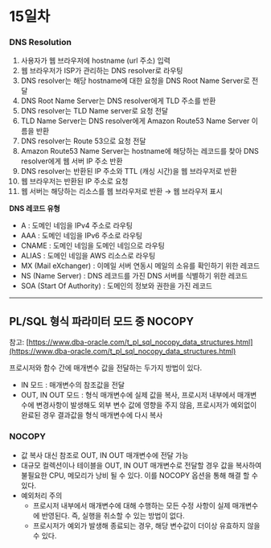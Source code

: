 # 15일차

### DNS Resolution

1. 사용자가 웹 브라우저에 hostname (url 주소) 입력
2. 웹 브라우저가 ISP가 관리하는 DNS resolver로 라우팅
3. DNS resolver는 해당 hostname에 대한 요청을 DNS Root Name Server로 전달
4. DNS Root Name Server는 DNS resolver에게 TLD 주소를 반환
5. DNS resolver는 TLD Name server로 요청 전달
6. TLD Name Server는 DNS resolver에게 Amazon Route53 Name Server 이름을 반환
7. DNS resolver는 Route 53으로 요청 전달
8. Amazon Route53 Name Server는 hostname에 해당하는 레코드를 찾아 DNS resolver에게 웹 서버 IP 주소 반환
9. DNS resolver는 반환된 IP 주소와 TTL (캐싱 시간)을 웹 브라우저로 반환
10. 웹 브라우저는 반환된 IP 주소로 요청
11. 웹 서버는 해당하는 리소스를 웹 브라우저로 반환 → 웹 브라우저 표시

**DNS 레코드 유형**

- A : 도메인 네임을 IPv4 주소로 라우팅
- AAA : 도메인 네임을 IPv6 주소로 라우팅
- CNAME : 도메인 네임을 도메인 네임으로 라우팅
- ALIAS : 도메인 네임을 AWS 리소스로 라우팅
- MX (Mail eXchanger) : 이메일 서버 연동시 메일의 소유를 확인하기 위한 레코드
- NS (Name Server) : DNS 레코드를 가진 DNS 서버를 식별하기 위한 레코드
- SOA (Start Of Authority) : 도메인의 정보와 권한을 가진 레코드

---

## PL/SQL 형식 파라미터 모드 중 NOCOPY

참고: [https://www.dba-oracle.com/t_pl_sql_nocopy_data_structures.html](https://www.dba-oracle.com/t_pl_sql_nocopy_data_structures.html)

프로시저와 함수 간에 매개변수 값을 전달하는 두가지 방법이 있다. 

- IN 모드 : 매개변수의 참조값을 전달
- OUT, IN OUT 모드 : 형식 매개변수에 실제 값을 복사, 프로시저 내부에서 매개변수에 변경사항이 발생해도 외부 변수 값에 영향을 주지 않음, 프로시저가 예외없이 완료된 경우 결과값을 형식 매개변수에 다시 복사

### NOCOPY

- 값 복사 대신 참조로 OUT, IN OUT 매개변수에 전달 가능
- 대규모 컬렉션이나 테이블을 OUT, IN OUT 매개변수로 전달할 경우 값을 복사하여 불필요한 CPU, 메모리가 낭비 될 수 있다. 이를 NOCOPY 옵션을 통해 해결 할 수 있다.
- 예외처리 주의
    - 프로시저 내부에서 매개변수에 대해 수행하는 모든 수정 사항이 실제 매개변수에 반영된다. 즉, 실행을 취소할 수 있는 방법이 없다.
    - 프로시저가 예외가 발생해 종료되는 경우, 해당 변수값이 더이상 유효하지 않을 수 있다.